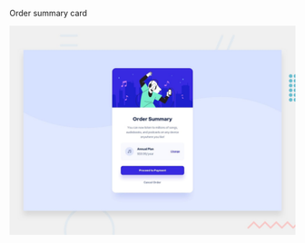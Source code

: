  Order summary card

![Design preview for the Order summary card coding challenge](./images/desktop-preview.jpg)


